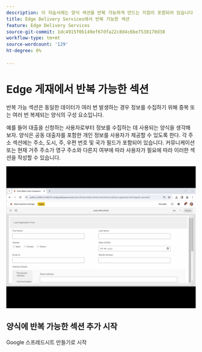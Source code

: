 ```yaml
---
description: 이 자습서에는 양식 섹션을 반복 가능하게 만드는 지침이 포함되어 있습니다
title: Edge Delivery Services에서 반복 가능한 섹션
feature: Edge Delivery Services
source-git-commit: 1dc4915f0b149ef67dfa22c8d4c6be7538170d38
workflow-type: tm+mt
source-wordcount: '129'
ht-degree: 0%

---
```



# Edge 게재에서 반복 가능한 섹션

반복 가능 섹션은 동일한 데이터가 여러 번 발생하는 경우 정보를 수집하기 위해 중복 또는 여러 번 복제되는 양식의 구성 요소입니다.

예를 들어 대출을 신청하는 사용자로부터 정보를 수집하는 데 사용되는 양식을 생각해 보자. 양식은 공동 대출자를 포함한 개인 정보를 사용자가 제공할 수 있도록 한다. 각 주소 섹션에는 주소, 도시, 주, 우편 번호 및 국가 필드가 포함되어 있습니다. 커뮤니케이션 또는 현재 거주 주소가 영구 주소와 다른지 여부에 따라 사용자가 필요에 따라 이러한 섹션을 작성할 수 있습니다.

![적응형 양식에서 여러 조각 사용](/help/forms/assets/using-multiple-fragment-af.gif)


## 양식에 반복 가능한 섹션 추가 시작

Google 스프레드시트 만들기로 시작

